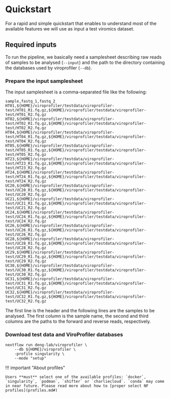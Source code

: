 # Quickstart

For a rapid and simple quickstart that enables to understand most of the available features we will use as input a test viromics dataset.

## Required inputs

To run the pipeline, we basically need a samplesheet describing raw reads of samples to be analysed (`--input`) and the path to the directory containing the databases used by viroprofiler (`--db`).

### Prepare the input samplesheet

The input samplesheet is a comma-separated file like the following:

```csv
sample,fastq_1,fastq_2
HT01,${HOME}/viroprofiler/testdata/viroprofiler-test/HT01_R1.fq.gz,${HOME}/viroprofiler/testdata/viroprofiler-test/HT01_R2.fq.gz
HT02,${HOME}/viroprofiler/testdata/viroprofiler-test/HT02_R1.fq.gz,${HOME}/viroprofiler/testdata/viroprofiler-test/HT02_R2.fq.gz
HT04,${HOME}/viroprofiler/testdata/viroprofiler-test/HT04_R1.fq.gz,${HOME}/viroprofiler/testdata/viroprofiler-test/HT04_R2.fq.gz
HT05,${HOME}/viroprofiler/testdata/viroprofiler-test/HT05_R1.fq.gz,${HOME}/viroprofiler/testdata/viroprofiler-test/HT05_R2.fq.gz
HT23,${HOME}/viroprofiler/testdata/viroprofiler-test/HT23_R1.fq.gz,${HOME}/viroprofiler/testdata/viroprofiler-test/HT23_R2.fq.gz
HT24,${HOME}/viroprofiler/testdata/viroprofiler-test/HT24_R1.fq.gz,${HOME}/viroprofiler/testdata/viroprofiler-test/HT24_R2.fq.gz
UC20,${HOME}/viroprofiler/testdata/viroprofiler-test/UC20_R1.fq.gz,${HOME}/viroprofiler/testdata/viroprofiler-test/UC20_R2.fq.gz
UC21,${HOME}/viroprofiler/testdata/viroprofiler-test/UC21_R1.fq.gz,${HOME}/viroprofiler/testdata/viroprofiler-test/UC21_R2.fq.gz
UC24,${HOME}/viroprofiler/testdata/viroprofiler-test/UC24_R1.fq.gz,${HOME}/viroprofiler/testdata/viroprofiler-test/UC24_R2.fq.gz
UC26,${HOME}/viroprofiler/testdata/viroprofiler-test/UC26_R1.fq.gz,${HOME}/viroprofiler/testdata/viroprofiler-test/UC26_R2.fq.gz
UC28,${HOME}/viroprofiler/testdata/viroprofiler-test/UC28_R1.fq.gz,${HOME}/viroprofiler/testdata/viroprofiler-test/UC28_R2.fq.gz
UC29,${HOME}/viroprofiler/testdata/viroprofiler-test/UC29_R1.fq.gz,${HOME}/viroprofiler/testdata/viroprofiler-test/UC29_R2.fq.gz
UC30,${HOME}/viroprofiler/testdata/viroprofiler-test/UC30_R1.fq.gz,${HOME}/viroprofiler/testdata/viroprofiler-test/UC30_R2.fq.gz
UC31,${HOME}/viroprofiler/testdata/viroprofiler-test/UC31_R1.fq.gz,${HOME}/viroprofiler/testdata/viroprofiler-test/UC31_R2.fq.gz
UC32,${HOME}/viroprofiler/testdata/viroprofiler-test/UC32_R1.fq.gz,${HOME}/viroprofiler/testdata/viroprofiler-test/UC32_R2.fq.gz
```

The first line is the header and the following lines are the samples to be analysed. The first column is the sample name, the second and third columns are the paths to the forward and reverse reads, respectively.

### Download test data and ViroProfiler databases

```{bash .annotate hl_lines="3"}
nextflow run deng-lab/viroprofiler \
    --db ${HOME}/viroprofiler \
    -profile singularity \
    --mode "setup"
```

!!! important "About profiles"
    
    Users **must** select one of the available profiles: `docker`, `singularity`, `podman`, `shifter` or `charliecloud`. `conda` may come in near future. Please read more about how to [proper select NF profiles](profiles.md#)

